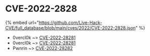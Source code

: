 # CVE-2022-2828
{% embed url="https://github.com/Live-Hack-CVE/full_database/blob/main/cves/2022/CVE-2022-2828.json" %}

* 0vercl0k ~> [CVE-2022-28281](https://www.alice-snow.ru/2022/database/cve-2022-2828/cve-2022-28281-0vercl0k)
* 0vercl0k ~> [CVE-2022-28281](https://www.alice-snow.ru/2022/database/cve-2022-2828/cve-2022-28281-0vercl0k)
* Pwnrin ~> [CVE-2022-28282](https://www.alice-snow.ru/2022/database/cve-2022-2828/cve-2022-28282-pwnrin)